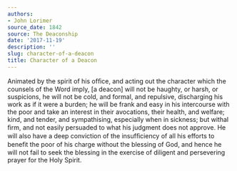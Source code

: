 ```yaml
---
authors:
- John Lorimer
source_date: 1842
source: The Deaconship
date: '2017-11-19'
description: ''
slug: character-of-a-deacon
title: Character of a Deacon
---
```

Animated by the spirit of his ofﬁce, and acting out the character which the counsels of the Word imply, [a deacon] will not be haughty, or harsh, or suspicions, he will not be cold, and formal, and repulsive, discharging his work as if it were a burden; he will be frank and easy in his intercourse with the poor and take an interest in their avocations, their health, and welfare; kind, and tender, and sympathising, especially when in sickness; but withal ﬁrm, and not easily persuaded to what his judgment does not approve. He will also have a deep conviction of the insufﬁciency of all his efforts to beneﬁt the poor of his charge without the blessing of God, and hence he will not fail to seek the blessing in the exercise of diligent and persevering prayer for the Holy Spirit.



